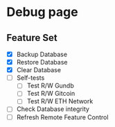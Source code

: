 # Debug page

## Feature Set

- [x] Backup Database
- [x] Restore Database
- [x] Clear Database
- [ ] Self-tests
  - [ ] Test R/W Gundb
  - [ ] Test R/W Gitcoin
  - [ ] Test R/W ETH Network
- [ ] Check Database integrity
- [ ] Refresh Remote Feature Control
